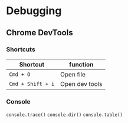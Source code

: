 # Debugging


## Chrome DevTools

### Shortcuts

Shortcut | function
-------- | --------
`Cmd + O`  | Open file
`Cmd + Shift + i` | Open dev tools

### Console

`console.trace()`
`console.dir()`
`console.table()`
